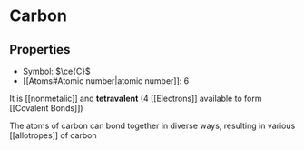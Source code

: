 # Carbon
## Properties
* Symbol: $\ce{C}$
* [[Atoms#Atomic number|atomic number]]: 6

It is [[nonmetalic]] and **tetravalent** (4 [[Electrons]] available to form [[Covalent Bonds]]) 

The atoms of carbon can bond together in diverse ways, resulting in various [[allotropes]] of carbon